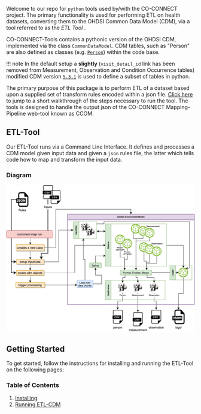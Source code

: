 
Welcome to our repo for `python` tools used by/with the CO-CONNECT project. The primary functionality is used for performing ETL on health datasets, converting them to the OHDSI Common Data Model (CDM), via a tool referred to as the _ETL Tool_ .

CO-CONNECT-Tools contains a pythonic version of the OHDSI CDM, implemented via the class `CommonDataModel`. CDM tables, such as "Person" are also defined as classes (e.g. [`Person`](/CoConnectTools/Person/)) within the code base. 

!!! note 
    In the default setup a __slightly__ (`visit_detail_id` link has been removed from Measurement, Observation and Condition Occurrence tables) modified CDM version [`5.3.1`](https://github.com/OHDSI/CommonDataModel/releases/tag/v5.3.1) is used to define a subset of tables in python.


The primary purpose of this package is to perform ETL of a dataset based upon a supplied set of transform rules encoded within a json file. [Click here](/CoConnectTools/ETL-Tool/) to jump to a short walkthrough of the steps necessary to run the tool.
The tools is designed to handle the output json of the CO-CONNECT Mapping-Pipeline web-tool known as CCOM.



## ETL-Tool

Our ETL-Tool runs via a Command Line Interface. It defines and processes a CDM model given input data and given a `json` rules file, the latter which tells code how to map and transform the input data. 
 


### Diagram
![overview](../images/etltool.png)


## Getting Started

To get started, follow the instructions for installing and running the ETL-Tool on the following pages:
### Table of Contents
1. [Installing](/CoConnectTools/Installing/)
1. [Running ETL-CDM](/CoConnectTools/ETL-Tool/)
